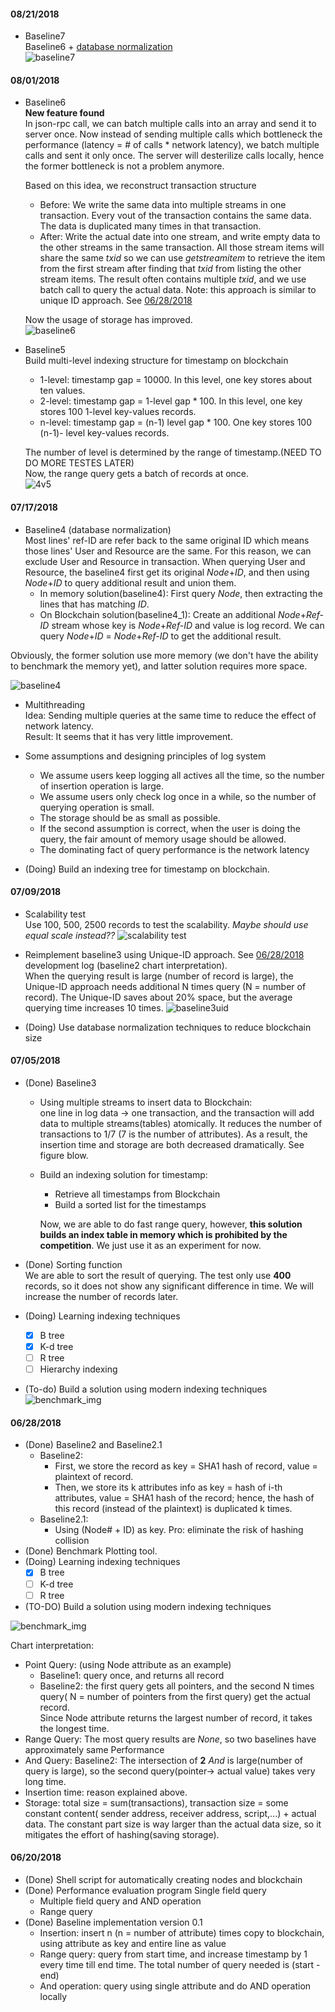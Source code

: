 #### 08/21/2018
- Baseline7  
  Baseline6 + [database normalization](#07172018)  
  ![baseline7](benchmark_img/baseline7.png)
#### 08/01/2018
- Baseline6  
  **New feature found**  
  In json-rpc call, we can batch multiple calls into an array and send it to server once.
  Now instead of sending multiple calls which bottleneck the performance (latency
  = # of calls * network latency), we batch multiple calls and sent it only
  once. The server will desterilize calls locally, hence the former bottleneck
  is not a problem anymore.  

  Based on this idea, we reconstruct transaction structure  
  - Before: We write the same data into multiple streams in one transaction.
  Every vout of the transaction contains the same data. The data is duplicated
  many times in that transaction.
  - After: Write the actual date into one stream, and write empty data to the
  other streams in the same transaction. All those stream items will share the
  same _txid_ so we can use _getstreamitem_ to retrieve the item from the first
  stream after finding that _txid_ from listing the other stream items. The result
  often contains multiple _txid_, and we use batch call to query the actual data.
  Note: this approach is similar to unique ID approach. See [06/28/2018](#06282018)  

  Now the usage of storage has improved.  
  ![baseline6](benchmark_img/baseline6.png)

- Baseline5  
  Build multi-level indexing structure for timestamp on blockchain
    - 1-level: timestamp gap = 10000. In this level, one key stores about ten
    values.
    - 2-level: timestamp gap = 1-level gap * 100. In this level, one key stores
    100 1-level key-values records.
    - n-level: timestamp gap = (n-1) level gap * 100. One key stores 100 (n-1)-
    level key-values records.    

  The number of level is determined by the range of timestamp.(NEED TO DO MORE
    TESTES LATER)  
  Now, the range query gets a batch of records at once.  
  ![4v5](benchmark_img/4v5.png)   

#### 07/17/2018
- Baseline4 (database normalization)  
    Most lines' ref-ID are refer back to the same original ID which means those
    lines' User and Resource are the same. For this reason, we can exclude User
    and Resource in transaction. When querying User and Resource, the baseline4
    first get its original *Node*+*ID*, and then using *Node*+*ID* to query additional
    result and union them.  
    - In memory solution(baseline4): First query *Node*, then extracting the lines that
    has matching *ID*.  
    - On Blockchain solution(baseline4_1): Create an additional *Node*+*Ref-ID* stream whose
    key is *Node*+*Ref-ID* and value is log record. We can query *Node*+*ID* =
    *Node*+*Ref-ID* to get the additional result.  

 Obviously, the former solution use more memory (we don't have the ability to benchmark the memory yet), and latter solution requires more space.   

 ![baseline4](benchmark_img/benchmark4.png)

- Multithreading  
Idea: Sending multiple queries at the same time to reduce the effect of network latency.  
Result: It seems that it has very little improvement.  

- Some assumptions and designing principles of log system
  - We assume users keep logging all actives all the time, so the number of
  insertion operation is large.
  - We assume users only check log once in a while, so the number of
  querying operation is small.  
  - The storage should be as small as possible.
  - If the second assumption is correct, when the user is doing the query, the
  fair amount of memory usage should be allowed.
  - The dominating fact of query performance is the network latency


- (Doing) Build an indexing tree for timestamp on blockchain.



#### 07/09/2018
- Scalability test  
Use 100, 500, 2500 records to test the scalability. _Maybe should use equal scale
instead??_
![scalability test](benchmark_img/scales.png)  

- Reimplement baseline3 using Unique-ID approach. See [06/28/2018](#06282018)
development log (baseline2 chart interpretation).   
When the querying result is large (number of record is large), the Unique-ID approach
needs additional N times query (N = number of record). The Unique-ID saves about
20% space, but the average querying time increases 10 times.
![baseline3uid](benchmark_img/benchmark3UID.png)

- (Doing) Use database normalization techniques to reduce blockchain size

#### 07/05/2018
- (Done) Baseline3  
  - Using multiple streams to insert data to Blockchain:  
one line in log data -> one transaction, and the transaction will add data to
multiple streams(tables) atomically. It reduces the number of transactions to 1/7
(7 is the number of attributes). As a result, the insertion time and storage are
both decreased dramatically. See figure blow.
  - Build an indexing solution for timestamp:  
    - Retrieve all timestamps from Blockchain
    - Build a sorted list for the timestamps  

    Now, we are able to do fast range query, however, **this solution builds an index
  table in memory which is prohibited by the competition**. We just use it as
  an experiment for now.
- (Done) Sorting function  
We are able to sort the result of querying. The test only use **400** records, so
it does not show any significant difference in time. We will increase the number
of records later.

- (Doing) Learning indexing techniques
  - [x] B tree
  - [x] K-d tree
  - [ ] R tree
  - [ ] Hierarchy indexing
- (To-do) Build a solution using modern indexing techniques
![benchmark_img](benchmark_img/benchmark3.png)  

#### 06/28/2018
* (Done) Baseline2 and Baseline2.1
  * Baseline2:
    * First, we store the record as key = SHA1 hash of record, value = plaintext of record.
    * Then, we store its k attributes info as key = hash of i-th attributes, value = SHA1 hash of the record; hence, the hash of this record (instead of the plaintext) is duplicated k times.
  * Baseline2.1:
    * Using (Node# + ID) as key. Pro: eliminate the risk of hashing collision
* (Done) Benchmark Plotting tool.
* (Doing) Learning indexing techniques
  - [x] B tree
  - [ ] K-d tree
  - [ ] R tree
* (TO-DO) Build a solution using modern indexing techniques

![benchmark_img](benchmark_img/benchmark2.png)

Chart interpretation:  
* Point Query: (using Node attribute as an example)
  * Baseline1: query once, and returns all record
  * Baseline2: the first query gets all pointers, and the second N times query( N =  number of pointers from the first query) get the actual record.    
  Since Node attribute returns the largest number of record, it takes the longest time.
* Range Query: The most query results are _None_, so two baselines have approximately same Performance  
* And Query: Baseline2: The intersection of **2** _And_ is large(number of query is large), so
the second query(pointer-> actual value) takes very long time.
* Insertion time: reason explained above.
* Storage: total size = sum(transactions), transaction size = some constant content( sender address, receiver address, script,...) + actual data. The constant part size is way larger than the actual data size, so it mitigates the effort of hashing(saving storage).



#### 06/20/2018
- (Done) Shell script for automatically creating nodes and blockchain
- (Done) Performance evaluation program Single field query
  - Multiple field query and AND operation
  - Range query
- (Done) Baseline implementation version 0.1
  - Insertion: insert n (n = number of attribute) times copy to blockchain, using attribute
  as key and entire line as value
  - Range query: query from start time, and increase timestamp by 1 every time till end time. The total number of query needed is (start - end)
  - And operation: query using single attribute and do AND operation locally
